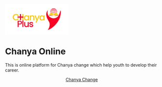 
<img src="public/assets/img/chanyaplus.png" height="100px" align="center" alt="Chanya Plus Logo" style="align-content: center; justify-content: center;">
<h1>Chanya Online</h1>
<p>
    This is online platform for Chanya change which help youth to develop their career.
</p>
<p align="center">
<a href="https://chanyachange.org"> Chanya Change</a>
</p>
